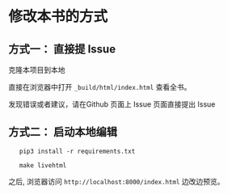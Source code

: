 # 修改本书的方式

## 方式一： 直接提 Issue

克隆本项目到本地

直接在浏览器中打开 `_build/html/index.html` 查看全书。

发现错误或者建议，请在Github 页面上 Issue 页面直接提出 Issue

## 方式二： 启动本地编辑
```
   pip3 install -r requirements.txt 

   make livehtml
```

之后, 浏览器访问 `http://localhost:8000/index.html` 边改边预览。
